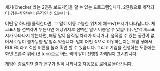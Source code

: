 체커(Checker)라는 2인용 보드게임을 할 수 있는 프로그램입니다. 2인용으로 제작되어 검은색 말부터 움직일 수 있습니다.

어떤 말 하나를 클릭한다면, 그 말이 이동 가능한 위치에 체크(√)표시가 나타납니다. 체크표시를 선택하여 누른다면 해당위치로 선택한 말이 이동할 수 있습니다.
만약 체크표시가 나타나지 않는다면, 해당 말이 움직일 차례가 아니거나, 움직일 수 있는 공간이 없어서 이동이 불가능한 말 일수 있습니다.
말이 어떤 식으로 이동하는지는 게임 상에서 RULE이라고 적힌 버튼을 눌러 확인 할 수 있습니다.
그리고 게임을 진행하는 도중에는 화면 오른쪽 위에 ([B](또는[W]) turn)으로 어느 색의 말이 진행할 차례일지 표시합니다.

게임이 종료되면 결과 문구가 밑에 나타나고 자동으로 로비로 돌아갑니다.
